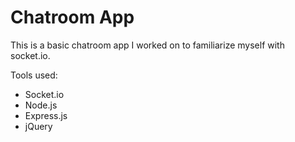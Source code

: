 # Chatroom App
This is a basic chatroom app I worked on to familiarize myself with socket.io.

Tools used:
- Socket.io
- Node.js
- Express.js
- jQuery
